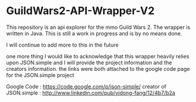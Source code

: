 # GuildWars2-API-Wrapper-V2
This repository is an api explorer for the mmo Guild Wars 2. The wrapper is written in Java.
This is still a work in progress and is by no means done.

I will continue to add more to this in the future

one more thing I would like to acknowledge that this wrapper heavily relies upon JSON.simple and 
I will provide the project information and the creators information.
the links were both attached to the google code page for the JSON.simple project

Google Code : https://code.google.com/p/json-simple/
creator of JSON.simple : http://www.linkedin.com/pub/yidong-fang/12/4b7/b2a

